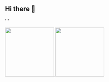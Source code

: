 ## Hi there 👋
'''
<!--
**KevinZcarrillo/KevinZcarrillo** is a ✨ _special_ ✨ repository because its `README.md` (this file) appears on your GitHub profile.

Here are some ideas to get you started:

- 🔭 I’m currently working on ...
- 🌱 I’m currently learning ...
- 👯 I’m looking to collaborate on ...
- 🤔 I’m looking for help with ...
- 💬 Ask me about ...
- 📫 How to reach me: ...
- 😄 Pronouns: ...
- ⚡ Fun fact: ...
-->
<a href="https://github.com/KevinZcarrillo">
  <img height="160em" src="https://github-readme-stats.vercel.app/api?username=KevinZcarrillo">
  <img height="160em" src="https://github-readme-stats.vercel.app/api/top-langs/?username=KevinZcarrillo">
<a
 <img height="160em" src="https://images.app.goo.gl/Dg98KyYPXfZWMTqC6">
</a>
